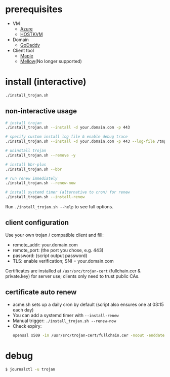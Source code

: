 # prerequisites
- VM
  - [Azure](https://azure.microsoft.com/)
  - [HOSTKVM](https://hostkvm.com/)
- Domain
  - [GoDaddy](https://www.godaddy.com/)
- Client tool
  - [Maple](https://github.com/YtFlow/Maple)
  - [Mellow](https://github.com/mellow-io/mellow)(No longer supported)

# install (interactive)
```bash
./install_trojan.sh
```

## non-interactive usage
```bash
# install trojan
./install_trojan.sh --install -d your.domain.com -p 443

# specify custom install log file & enable debug trace
./install_trojan.sh --install -d your.domain.com -p 443 --log-file /tmp/trojan-install.log --debug

# uninstall trojan
./install_trojan.sh --remove -y

# install bbr-plus
./install_trojan.sh --bbr

# run renew immediately
./install_trojan.sh --renew-now

# install systemd timer (alternative to cron) for renew
./install_trojan.sh --install-renew
```

Run `./install_trojan.sh --help` to see full options.

## client configuration
Use your own trojan / compatible client and fill:
- remote_addr: your.domain.com
- remote_port: (the port you chose, e.g. 443)
- password: (script output password)
- TLS: enable verification; SNI = your.domain.com

Certificates are installed at `/usr/src/trojan-cert` (fullchain.cer & private.key) for server use; clients only need to trust public CAs.

## certificate auto renew
- acme.sh sets up a daily cron by default (script also ensures one at 03:15 each day)
- You can add a systemd timer with `--install-renew`
- Manual trigger: `./install_trojan.sh --renew-now`
- Check expiry:
  ```bash
  openssl x509 -in /usr/src/trojan-cert/fullchain.cer -noout -enddate
  ```

# debug
```bash
$ journalctl -u trojan
```
